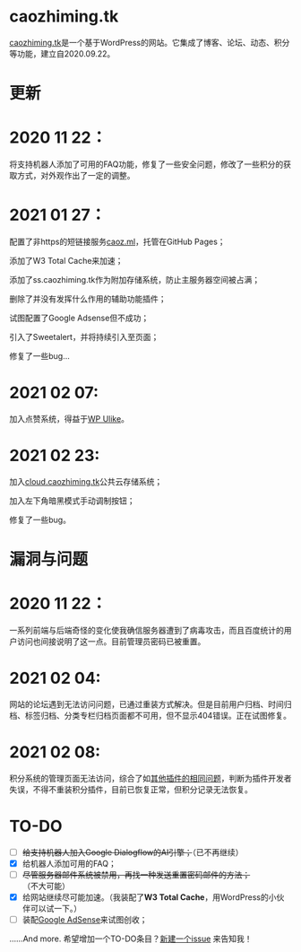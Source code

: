 # caozhiming.tk
[caozhiming.tk](https://caoz.ml)是一个基于WordPress的网站。它集成了博客、论坛、动态、积分等功能，建立自2020.09.22。

# 更新

# 2020 11 22：

将支持机器人添加了可用的FAQ功能，修复了一些安全问题，修改了一些积分的获取方式，对外观作出了一定的调整。

# 2021 01 27：

配置了非https的短链接服务[caoz.ml](http://caoz.ml)，托管在GitHub Pages；

添加了W3 Total Cache来加速；

添加了ss.caozhiming.tk作为附加存储系统，防止主服务器空间被占满；

删除了并没有发挥什么作用的辅助功能插件；

试图配置了Google Adsense但不成功；

引入了Sweetalert，并将持续引入至页面；

修复了一些bug…

# 2021 02 07:

加入点赞系统，得益于[WP Ulike](https://wpulike.com/)。

# 2021 02 23:

加入[cloud.caozhiming.tk](https://cloud.caozhiming.tk/)公共云存储系统；

加入左下角暗黑模式手动调制按钮；

修复了一些bug。




# 漏洞与问题

# 2020 11 22：

一系列前端与后端奇怪的变化使我确信服务器遭到了病毒攻击，而且百度统计的用户访问也间接说明了这一点。目前管理员密码已被重置。

# 2021 02 04:

网站的论坛遇到无法访问问题，已通过重装方式解决。但是目前用户归档、时间归档、标签归档、分类专栏归档页面都不可用，但不显示404错误。正在试图修复。

# 2021 02 08:

积分系统的管理页面无法访问，综合了如[其他插件的相同问题](https://github.com/LuRenJiasWorld/WP-Editor.md/issues/438)，判断为插件开发者失误，不得不重装积分插件，目前已恢复正常，但积分记录无法恢复。




# TO-DO

- [ ] ~~给支持机器人加入Google Dialogflow的AI引擎；~~（已不再继续）
- [x] 给机器人添加可用的FAQ；
- [ ] ~~尽管服务器邮件系统被禁用，再找一种发送重置密码邮件的方法；~~（不大可能）
- [x] 给网站继续尽可能加速。（我装配了**W3 Total Cache**，用WordPress的小伙伴可以试一下。） 
- [ ] 装配[Google AdSense](https://google.cn/adsense/start/)来试图创收；

……And more. 
希望增加一个TO-DO条目？[新建一个issue](https://github.com/xiaocao162020/caozhiming.tk/issues/new/choose) 来告知我！

